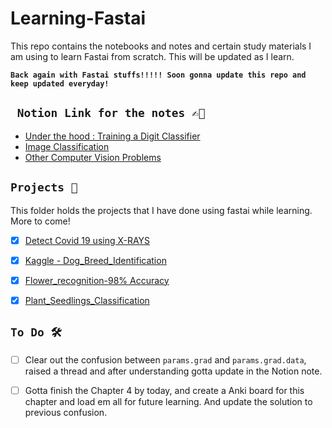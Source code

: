 # Learning-Fastai
This repo contains the notebooks and notes and certain study materials I am using to learn Fastai from scratch. This will be updated as I learn.

**`Back again with Fastai stuffs!!!!! Soon gonna update this repo and keep updated everyday!`**

##  ``` Notion Link for the notes ✍🏻```
-  [Under the hood : Training a Digit Classifier](https://www.notion.so/Under-the-hood-Training-a-Digit-Classifier-8c84c3c8b556411b9381b7c1a7cd8d3e)
- [Image Classification](https://www.notion.so/Image-Classification-eb15b9efd0ec4226941b09ba002335a9)
- [Other Computer Vision Problems](https://www.notion.so/Other-Computer-Vision-Problems-aeb46003f86a4376bd50e3ed192f644d)



## ``` Projects 🤖 ``` 
This folder holds the projects that I have done using fastai while learning. More to come! 

 - [x] [Detect Covid 19 using X-RAYS](https://github.com/ashikshafi08/Learning-Fastai/blob/main/Projects/Detect_Covid19.ipynb) 
 - [x] [Kaggle - Dog_Breed_Identification](https://colab.research.google.com/drive/1pOSF0Kdu-Sy84iJVlNoX5Q6V5gh8-lwr)
 - [x] [Flower_recognition-98% Accuracy](https://github.com/ashikshafi08/Learning-Fastai/blob/main/Projects/Flower_recognition-98%25%20Accuracy.ipynb)
 - [x] [Plant_Seedlings_Classification](https://github.com/ashikshafi08/Learning-Fastai/blob/main/Projects/Plant_Seedlings_Classification-(97%20Score).ipynb)
 
 


## ``` To Do 🛠 ``` 

- [ ] Clear out the confusion between `params.grad` and `params.grad.data`, raised a thread and after understanding gotta update in the Notion note. 
- [ ] Gotta finish the Chapter 4 by today, and create a Anki board for this chapter and load em all for future learning. And update the solution to previous confusion.

